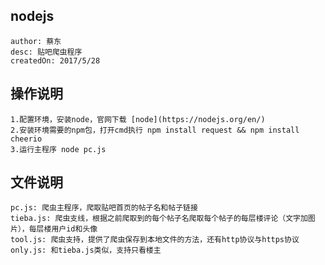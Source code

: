 ## nodejs

    author: 蔡东
    desc: 贴吧爬虫程序
    createdOn: 2017/5/28

## 操作说明 

    1.配置环境，安装node，官网下载 [node](https://nodejs.org/en/)
    2.安装环境需要的npm包，打开cmd执行 npm install request && npm install cheerio
    3.运行主程序 node pc.js

## 文件说明

    pc.js: 爬虫主程序，爬取贴吧首页的帖子名和帖子链接
    tieba.js: 爬虫支线，根据之前爬取到的每个帖子名爬取每个帖子的每层楼评论（文字加图片），每层楼用户id和头像
    tool.js: 爬虫支持，提供了爬虫保存到本地文件的方法，还有http协议与https协议
    only.js: 和tieba.js类似，支持只看楼主
    
